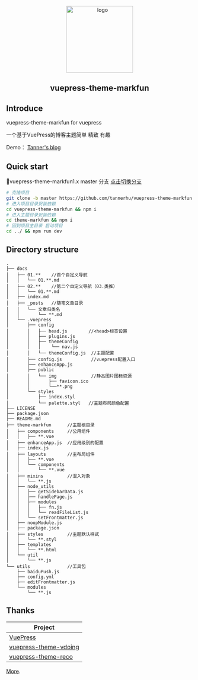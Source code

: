 <p align="center"><a href="https://haxbk.com/" target="_blank" rel="noopener noreferrer"><img width="180" src="https://image.haxbk.com/blog/MarkFun.png" alt="logo"></a></p>

<h2 align="center">vuepress-theme-markfun</h2>

## Introduce

vuepress-theme-markfun for vuepress

一个基于VuePress的博客主题简单 精致 有趣

Demo： [Tanner's blog](https://haxbk.com/)


## Quick start

🌱vuepress-theme-markfun1.x master 分支 [点击切换分支](https://github.com/tannerhu/vuepress-theme-markfun/tree/master)

```bash
# 克隆项目
git clone -b master https://github.com/tannerhu/vuepress-theme-markfun.git
# 进入项目目录安装依赖 
cd vuepress-theme-markfun && npm i
# 进入主题目录安装依赖
cd theme-markfun && npm i
# 回到项目主目录 启动项目
cd ../ && npm run dev
```

## Directory structure

```
.
├── docs
│   ├── 01.**    //首个自定义导航
│   │   └── 01.**.md
│   ├── 02.**    //第二个自定义导航（03.类推）
│   │   └── 01.**.md
│   ├── index.md
│   ├── _posts   //随笔文章目录
│   │   └── 文章归类名
│   │       └── **.md
│   └── .vuepress
│       ├── config
│       │   ├── head.js        //<head>标签设置
│       │   ├── plugins.js
│       │   ├── themeConfig
│       │   │    └── nav.js
│       │   └── themeConfig.js  //主题配置
│       ├── config.js           //vuepress配置入口
│       ├── enhanceApp.js
│       ├── public
│       │   └── img             //静态图片图标资源
│       │       ├── favicon.ico
│       │       └──**.png
│       └── styles
│           ├── index.styl
│           └── palette.styl   //主题布局颜色配置
├── LICENSE
├── package.json
├── README.md
├── theme-markfun      //主题根目录
│   ├── components     //公用组件
│   │   ├── **.vue
│   ├── enhanceApp.js  //应用级别的配置
│   ├── index.js
│   ├── layouts        //主布局组件
│   │   ├── **.vue
│   │   └── components
│   │       └── **.vue
│   ├── mixins         //混入对象
│   │   └── **.js
│   ├── node_utils
│   │   ├── getSidebarData.js
│   │   ├── handlePage.js
│   │   ├── modules
│   │   │   ├── fn.js
│   │   │   └── readFileList.js
│   │   └── setFrontmatter.js
│   ├── noopModule.js
│   ├── package.json
│   ├── styles         //主题默认样式
│   │   └── **.styl
│   ├── templates
│   │   └── **.html
│   └── util
│       └── **.js
└── utils              //工具包
    ├── baiduPush.js
    ├── config.yml
    ├── editFrontmatter.js
    └── modules
        └── **.js
```



## Thanks

| Project                                                          |
| ---------------------------------------------------------------- |
| [VuePress](https://github.com/vuejs/vuepress)                              |
| [vuepress-theme-vdoing](https://github.com/xugaoyi/vuepress-theme-vdoing)     |
| [vuepress-theme-reco](https://github.com/vuepress-reco/vuepress-theme-reco)   |

[More](https://github.com/tannerhu/vuepress-theme-markfun#readme).